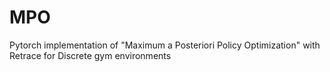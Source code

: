# MPO
Pytorch implementation of "Maximum a Posteriori Policy Optimization" with Retrace for Discrete gym environments
